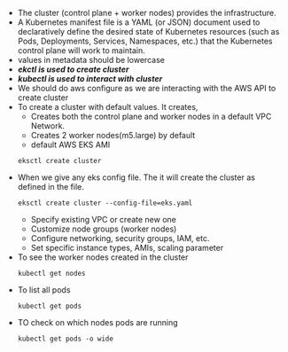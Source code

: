 + The cluster (control plane + worker nodes) provides the infrastructure.
+ A Kubernetes manifest file is a YAML (or JSON) document used to declaratively define the desired state of Kubernetes resources (such as Pods, Deployments, Services, Namespaces, etc.) that the Kubernetes control plane will work to maintain.
+ values in metadata should be lowercase
+ **_ekctl is used to create cluster_**
+ **_kubectl is used to interact with cluster_**
+ We should do aws configure as we are interacting with the AWS API to create cluster
+ To create a cluster with default values. It creates,
  +  Creates both the control plane and worker nodes in a default VPC Network.
  +  Creates 2 worker nodes(m5.large) by default
  +  default AWS EKS AMI
    ```
    eksctl create cluster
  ```
+ When we give any eks config file. The it will create the cluster as defined in the file.
   ```
  eksctl create cluster --config-file=eks.yaml
   ```
  + Specify existing VPC or create new one
  + Customize node groups (worker nodes)
  + Configure networking, security groups, IAM, etc.
  + Set specific instance types, AMIs, scaling parameter
+ To see the worker nodes created in the cluster
     ```
    kubectl get nodes
    ```
+ To list all pods
   ```
  kubectl get pods
   ```
+ TO check on which nodes pods are running
  ```
  kubectl get pods -o wide
  ```    
